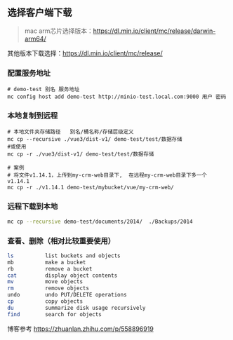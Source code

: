 





## 选择客户端下载

> mac  arm芯片选择版本：https://dl.min.io/client/mc/release/darwin-arm64/

其他版本下载选择：https://dl.min.io/client/mc/release/

### 配置服务地址

```shell
# demo-test 别名 服务地址
mc config host add demo-test http://minio-test.local.com:9000 用户 密码
```

### 本地复制到远程

```shell
# 本地文件夹存储路径   别名/桶名称/存储层级定义
mc cp --recursive ./vue3/dist-v1/ demo-test/test/数据存储
#或使用
mc cp -r ./vue3/dist-v1/ demo-test/test/数据存储

# 案例
# 将文件v1.14.1，上传到my-crm-web目录下,  在远程my-crm-web目录下多一个v1.14.1
mc cp -r ./v1.14.1 demo-test/mybucket/vue/my-crm-web/
```

### 远程下载到本地

```sh
mc cp --recursive demo-test/documents/2014/  ./Backups/2014
```

### 查看、删除（相对比较重要使用）

```sh
ls          list buckets and objects
mb          make a bucket
rb          remove a bucket
cat         display object contents
mv          move objects
rm          remove objects
undo        undo PUT/DELETE operations
cp          copy objects
du          summarize disk usage recursively
find        search for objects
```

博客参考
https://zhuanlan.zhihu.com/p/558896919


